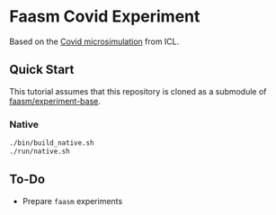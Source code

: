 # Faasm Covid Experiment

Based on the [Covid microsimulation](https://github.com/mrc-ide/covid-sim) from
ICL. 

## Quick Start

This tutorial assumes that this repository is cloned as a submodule of
[faasm/experiment-base](https://github.com/faasm/experiment-base).

### Native

```bash
./bin/build_native.sh
./run/native.sh
```

## To-Do

+ Prepare `faasm` experiments

